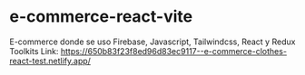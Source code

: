 # e-commerce-react-vite
E-commerce donde se uso Firebase, Javascript, Tailwindcss, React y Redux Toolkits
Link: https://650b83f23f8ed96d83ec9117--e-commerce-clothes-react-test.netlify.app/
